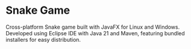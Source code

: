 # Snake Game
Cross-platform Snake game built with JavaFX for Linux and Windows. Developed using Eclipse IDE with Java 21 and Maven, featuring bundled installers for easy distribution.
